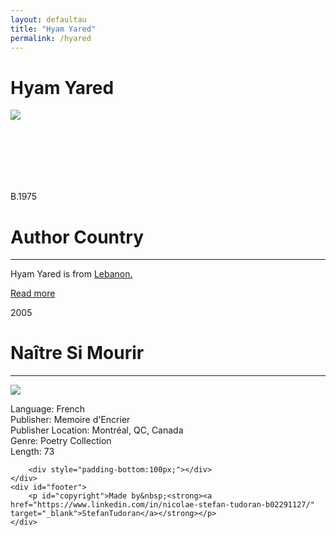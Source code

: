 ```yaml
---
layout: defaultau
title: "Hyam Yared"
permalink: /hyared
---
```

<!-- partial:index.partial.html -->
<div class="content">
    <h1>Hyam Yared</h1>
    <div class="quote">
        <div><img src="https://leblogdumarathon.files.wordpress.com/2015/06/hyam-yared-c2a9-laurent-denimal.jpg?w=640" class="logo"></div>
    </div>
    <div class="timeline">
        <div style="padding-bottom:100px;"></div>
        <div class="block">
            <div class="date right"><p class="right"> B.1975 </p></div>
            <div class="dot"></div>
            <div class="left first">
            <div class="author_country">
                <h1>Author Country</h1><hr>
          <div class="aclocation">  <p> Hyam Yared is from <a href="http://localhost:4000/65"> Lebanon.</a></p></div>
              <div class="acreadmore">   <a href="https://en.wikipedia.org/wiki/Hyam_Yared" target="_blank">Read more</a> </div>
            </div>
            </div>
        </div>
        <div class="block">
            <div class="date left"><p class="left">2005</p></div>
            <div class="dot"></div>
            <div class="right">
                <h1>Naître Si Mourir</h1><hr>
                <p><img src="https://m.media-amazon.com/images/W/WEBP_402378-T2/images/I/41baeDGyVNL._SY291_BO1,204,203,200_QL40_FMwebp_.jpg"></p>
                <p>
                Language: French<br>
                Publisher: Memoire d'Encrier<br>
                Publisher Location: Montréal, QC, Canada<br>
                Genre: Poetry Collection<br>
                Length: 73<br>
                </p>
            </div>
        </div>

        <div style="padding-bottom:100px;"></div>
    </div>
    <div id="footer">
        <p id="copyright">Made by&nbsp;<strong><a href="https://www.linkedin.com/in/nicolae-stefan-tudoran-b02291127/" target="_blank">StefanTudoran</a></strong></p>
    </div>
</div>
<!-- partial -->
  <script src='https://cdnjs.cloudflare.com/ajax/libs/jquery/3.1.1/jquery.min.js'></script><script  src="assets/js/authorscript.js"></script>
